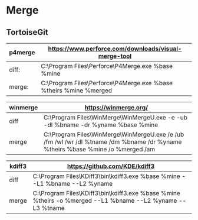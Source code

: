 # Merge

## TortoiseGit

| p4merge | https://www.perforce.com/downloads/visual-merge-tool              |
| ------- | ----------------------------------------------------------------- |
| diff:   | C:\Program Files\Perforce\P4Merge.exe %base %mine                 |
| merge:  | C:\Program Files\Perforce\P4Merge.exe %base %theirs %mine %merged |

| winmerge | https://winmerge.org/                                                                                                           |
| -------- | ------------------------------------------------------------------------------------------------------------------------------- |
| diff     | C:\Program Files\WinMerge\WinMergeU.exe -e -ub -dl %bname -dr %yname %base %mine                                                |
| merge    | C:\Program Files\WinMerge\WinMergeU.exe /e /ub /fm /wl /wr /dl %tname /dm %bname /dr %yname  %theirs %base %mine /o %merged /am |

| kdiff3 | https://github.com/KDE/kdiff3                                                                             |
| ------ | --------------------------------------------------------------------------------------------------------- |
| diff   | C:\Program Files\KDiff3\bin\kdiff3.exe %base %mine --L1 %bname --L2 %yname                                |
| merge  | C:\Program Files\KDiff3\bin\kdiff3.exe %base %mine %theirs -o %merged --L1 %bname --L2 %yname --L3 %tname |
